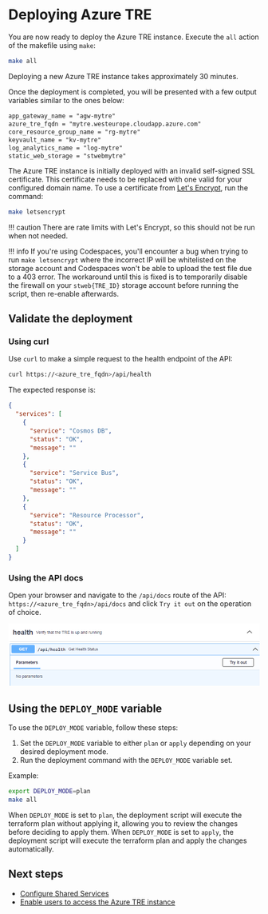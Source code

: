 # Deploying Azure TRE

You are now ready to deploy the Azure TRE instance. Execute the `all` action of the makefile using `make`:

```bash
make all
```

Deploying a new Azure TRE instance takes approximately 30 minutes.

Once the deployment is completed, you will be presented with a few output variables similar to the ones below:

```plaintext
app_gateway_name = "agw-mytre"
azure_tre_fqdn = "mytre.westeurope.cloudapp.azure.com"
core_resource_group_name = "rg-mytre"
keyvault_name = "kv-mytre"
log_analytics_name = "log-mytre"
static_web_storage = "stwebmytre"
```

The Azure TRE instance is initially deployed with an invalid self-signed SSL certificate. This certificate needs to be replaced with one valid for your configured domain name. To use a certificate from [Let's Encrypt](https://letsencrypt.org/), run the command:

```bash
make letsencrypt
```

!!! caution
    There are rate limits with Let's Encrypt, so this should not be run when not needed.

!!! info
    If you're using Codespaces, you'll encounter a bug when trying to run `make letsencrypt` where the incorrect IP will be whitelisted on the storage account and Codespaces won't be able to upload the test file due to a 403 error. The workaround until this is fixed is to temporarily disable the firewall on your `stweb{TRE_ID}` storage account before running the script, then re-enable afterwards.

## Validate the deployment

### Using curl

Use `curl` to make a simple request to the health endpoint of the API:

```bash
curl https://<azure_tre_fqdn>/api/health
```

The expected response is:

```json
{
  "services": [
    {
      "service": "Cosmos DB",
      "status": "OK",
      "message": ""
    },
    {
      "service": "Service Bus",
      "status": "OK",
      "message": ""
    },
    {
      "service": "Resource Processor",
      "status": "OK",
      "message": ""
    }
  ]
}
```

### Using the API docs

Open your browser and navigate to the `/api/docs` route of the API:  `https://<azure_tre_fqdn>/api/docs` and click `Try it out` on the operation of choice.

![Swagger UI](../../assets/quickstart_swaggerui.png)

## Using the `DEPLOY_MODE` variable

To use the `DEPLOY_MODE` variable, follow these steps:

1. Set the `DEPLOY_MODE` variable to either `plan` or `apply` depending on your desired deployment mode.
2. Run the deployment command with the `DEPLOY_MODE` variable set.

Example:

```bash
export DEPLOY_MODE=plan
make all
```

When `DEPLOY_MODE` is set to `plan`, the deployment script will execute the terraform plan without applying it, allowing you to review the changes before deciding to apply them. When `DEPLOY_MODE` is set to `apply`, the deployment script will execute the terraform plan and apply the changes automatically.

## Next steps

* [Configure Shared Services](configuring-shared-services.md)
* [Enable users to access the Azure TRE instance](../auth.md#enabling-users)
